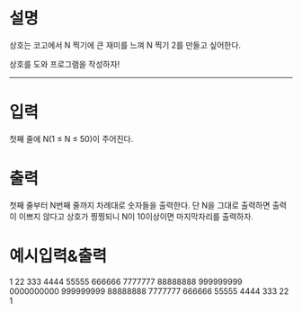 # 설명

상호는 코고에서 N 찍기에 큰 재미를 느껴 N 찍기 2를 만들고 싶어한다.

상호를 도와 프로그램을 작성하자!

---

# 입력

첫째 줄에 N(1 ≤ N ≤ 50)이 주어진다.

# 출력

첫째 줄부터 N번째 줄까지 차례대로 숫자들을 출력한다.
단 N을 그대로 출력하면 출력이 이쁘지 않다고 상호가 찡찡되니 N이 10이상이면 마지막자리를 출력하자.

# 예시입력&출력

1
22
333
4444
55555
666666
7777777
88888888
999999999
0000000000
999999999
88888888
7777777
666666
55555
4444
333
22
1
